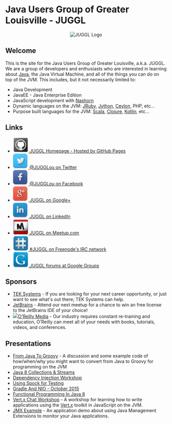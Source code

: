 # Java Users Group of Greater Louisville - JUGGL

<div style="text-align: center;">
  <img src="https://raw.githubusercontent.com/JUGGL/juggl.github.io/master/images/JUGGL-logo.png" alt="JUGGL Logo">
</div>

## Welcome
This is the site for the Java Users Group of Greater Louisville, a.k.a. JUGGL. We are a group of developers and
enthusiasts who are interested in learning about [Java](http://www.java.com/), the Java Virtual Machine, and all of the
things you can do on top of the JVM. This includes, but it not necessarily limited to:

* Java Development
* JavaEE - Java Enterprise Edition
* JavaScript development with [Nashorn](http://openjdk.java.net/projects/nashorn/)
* Dynamic languages on the JVM: [JRuby](http://jruby.org/), [Jython](http://www.jython.org/), [Ceylon](http://ceylon-lang.org/), PHP, etc...
* Purpose built languages for the JVM: [Scala](http://scala-lang.org/), [Clojure](http://clojure.org/), [Kotlin](http://kotlinlang.org/), etc...

## Links

<ul>
<li><a href="http://www.juggl.us/" target="_homepage"><img src="images/Github.png">&nbsp;JUGGL Homepage - Hosted by GitHub Pages</a></li>
<li><a href="https://twitter.com/JUGGLou" target="_twitter"><img src="images/Twitter.png">&nbsp;@JUGGLou on Twitter</a></li>
<li><a href="https://www.facebook.com/JUGGLou" target="_facebook"><img src="images/Facebook.png">&nbsp;@JUGGLou on Facebook</a></li>
<li><a href="https://www.google.com/+JugglUs" target="_googleplus"><img src="images/GooglePlus.png">&nbsp;JUGGL on Google+</a></li>
<li><a href="https://www.linkedin.com/groups/Java-Users-Group-Greater-Louisville-3818364" target="_linkedin"><img src="images/LinkedIn.png">&nbsp;JUGGL on LinkedIn</a></li>
<li><a href="http://www.meetup.com/JUGGLou/" target="_meetup"><img src="images/meetup.png">&nbsp;JUGGL on Meetup.com</a></li>
<li><a href="http://webchat.freenode.net?channels=%23juggl" target="_webchat"><img src="images/Freenode.png">&nbsp;#JUGGL on Freenode's IRC network</a></li>
<li><a href="https://groups.google.com/forum/#!forum/juggl" target="_googlegroups"><img src="images/GoogleGroups.png">&nbsp;JUGGL forums at Google Groups</a></li>
</ul>

## Sponsors
* [TEK Systems](http://www.teksystems.com/) - If you are looking for your next career opportunity, or just want to see what's out there; TEK Systems can help.
* [JetBrains](https://www.jetbrains.com/) - Attend our next meetup for a chance to win an free license to the JetBrains IDE of your choice!
*  <a href="http://www.oreilly.com/pub/cpc/1041"><img src="http://www.oreilly.com/partner_file/125x125.gif" /></a>[O'Reilly Media](http://oreilly.com) - Our industry requires constant re-training and education, O'Reilly can meet all of your needs with books, tutorials, videos, and conferences.

## Presentations

* [From Java To Groovy](https://github.com/JUGGL/java2groovy) - A discussion and some example code of how/when/why you might want to convert from Java to Groovy for programming on the JVM
* [Java 8 Collections & Streams](https://github.com/JUGGL/2016-august-collections-streams)
* [Dependency Injection Workshop](https://github.com/JUGGL/2016-march-dependency-injection)
* [Using Spock for Testing](https://github.com/JUGGL/2016-february-spock)
* [Gradle And NIO - October 2015](https://github.com/JUGGL/october-2015)
* [Functional Programming In Java 8](https://github.com/JUGGL/java-8-functional-introduction)
* [Vert.x Chat Workshop](http://www.juggl.us/codepalousa-vertx-chat/) - A workshop for learning how to write applications using the [Vert.x](http://vertx.io/) toolkit in JavaScript on the JVM.
* [JMX Example](http://www.juggl.us/JMXExample/) - An application demo about using Java Management Extensions to monitor your Java applications.